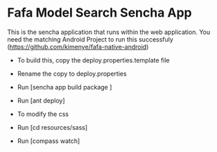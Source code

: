 Fafa Model Search Sencha App
============================
This is the sencha application that runs within the web application. You need the matching Android Project to run this successfuly (https://github.com/kimenye/fafa-native-android)

- To build this, copy the deploy.properties.template file 
- Rename the copy to deploy.properties
- Run [sencha app build package ]
- Run [ant deploy] 

- To modify the css
- Run [cd resources/sass]
- Run [compass watch]

